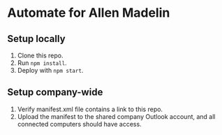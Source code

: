 # Automate for Allen Madelin

## Setup locally
1. Clone this repo.
2. Run `npm install`.
3. Deploy with `npm start`.

## Setup company-wide
1. Verify manifest.xml file contains a link to this repo.
2. Upload the manifest to the shared company Outlook account, and all connected computers should have access.
